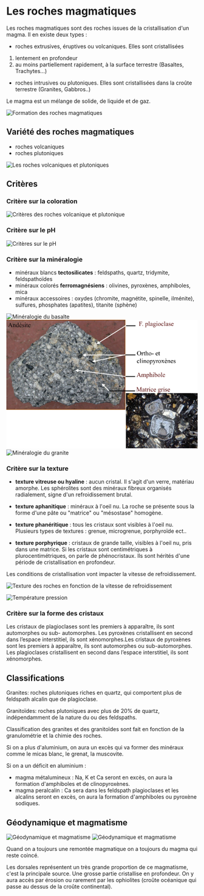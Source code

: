# Les roches magmatiques

Les roches magmatiques sont des roches issues de la cristallisation d'un magma. Il en existe deux types :

* roches extrusives, éruptives ou volcaniques. Elles sont cristallisées

1. lentement en profondeur
2. au moins partiellement rapidement, à la surface terrestre (Basaltes, Trachytes...)

* roches intrusives ou plutoniques. Elles sont cristallisées dans la croûte terrestre (Granites, Gabbros..)

Le magma est un mélange de solide, de liquide et de gaz.

![Formation des roches magmatiques](Images/formation.PNG)

## Variété des roches magmatiques

* roches volcaniques
* roches plutoniques

![Les roches volcaniques et plutoniques](Images/roches.PNG)

## Critères

### Critère sur la coloration

![Critères des roches volcanique et plutonique](Images/coloration.PNG)

### Critère sur le pH

![Critères sur le pH](Images/ph.PNG)

### Critère sur la minéralogie

* minéraux blancs **tectosilicates** : feldspaths, quartz, tridymite, feldspathoïdes
* minéraux colorés **ferromagnésiens** : olivines, pyroxènes, amphiboles, mica
* minéraux accessoires : oxydes (chromite, magnétite, spinelle, ilménite), sulfures, phosphates (apatites), titanite (sphène)

![Minéralogie du basalte](Images/basalte.PNG)
![Minéralogie de l'andésite](Images/andésite.PNG)
![Minéralogie du granite](Images/granite.PNG)

### Critère sur la texture

* **texture vitreuse ou hyaline** : aucun cristal. Il s'agit d'un verre, matériau amorphe. Les sphérolites sont des minéraux fibreux organisés radialement, signe d'un refroidissement brutal.

* **texture aphanitique** : minéraux à l'oeil nu. La roche se présente sous la forme d'une pâte ou "matrice" ou "mésostase" homogène.

* **texture phanéritique** : tous les cristaux sont visibles à l'oeil nu. Plusieurs types de textures : grenue, microgrenue, porphyroïde ect..

* **texture porphyrique** : cristaux de grande taille, visibles à l'oeil nu, pris dans une matrice. Si les cristaux sont centimétriques à plurocentimétriques, on parle de phénocristaux. Ils sont hérités d'une période de cristallisation en profondeur.

Les conditions de cristallisation vont impacter la vitesse de refroidissement.

![Texture des roches en fonction de la vitesse de refroidissement](Images/vitessederefroidissement.PNG)

![Température pression](Images/tp.PNG)

### Critère sur la forme des cristaux

Les cristaux de plagioclases sont les premiers à apparaître, ils sont automorphes ou sub- automorphes. Les pyroxènes cristallisent en second dans l’espace interstitiel, ils sont xénomorphes.Les cristaux de pyroxènes sont les premiers à apparaître, ils sont automorphes ou sub-automorphes. Les plagioclases cristallisent en second dans l’espace interstitiel, ils sont xénomorphes.

## Classifications

Granites: roches plutoniques riches en quartz, qui comportent plus de feldspath alcalin que de plagioclase.

Granitoïdes: roches plutoniques avec plus de 20% de quartz, indépendamment de la nature du ou des feldspaths.

Classification des granites et des granitoïdes sont fait en fonction de la granulométrie et la chimie des roches.

Si on a plus d'aluminium, on aura un excès qui va former des minéraux comme le micas blanc, le grenat, la muscovite.

Si on a un déficit en aluminium :

* magma métalumineux : Na, K et Ca seront en excès, on aura la formation d'amphiboles et de clinopyroxènes.
* magma peralcalin : Ca sera dans les feldspath plagioclases et les alcalins seront en excès, on aura la formation d'amphiboles ou pyroxène sodiques.

## Géodynamique et magmatisme

![Géodynamique et magmatisme](Images/geodynamique.PNG)
![Géodynamique et magmatisme](Images/geodynamique2.PNG)

Quand on a toujours une remontée magmatique on a toujours du magma qui reste coincé.

Les dorsales représentent un très grande proportion de ce magmatisme, c'est la principale source. Une grosse partie cristallise en profondeur. On y aura accès par érosion ou rarement par les ophiolites (croûte océanique qui passe au dessus de la croûte continental).
